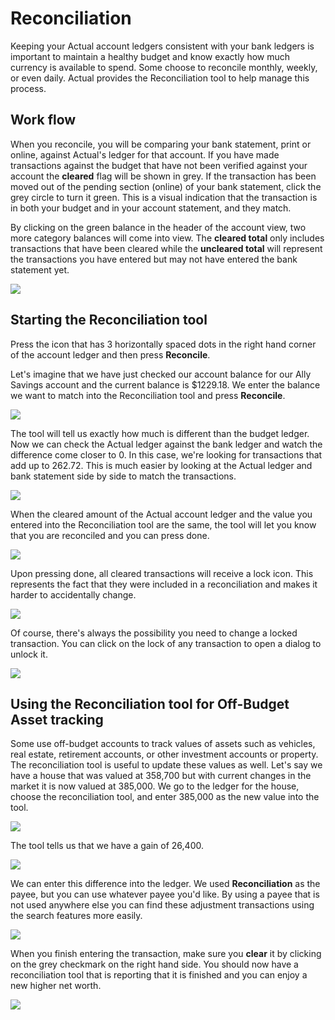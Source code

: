 # Reconciliation

Keeping your Actual account ledgers consistent with your bank ledgers is important to maintain a healthy budget and know exactly how much currency is available to spend. Some choose to reconcile monthly, weekly, or even daily. Actual provides the Reconciliation tool to help manage this process.

## Work flow

When you reconcile, you will be comparing your bank statement, print or online, against Actual's ledger for that account. If you have made transactions against the budget that have not been verified against your account the **cleared** flag will be shown in grey. If the transaction has been moved out of the pending section (online) of your bank statement, click the grey circle to turn it green. This is a visual indication that the transaction is in both your budget and in your account statement, and they match.

By clicking on the green balance in the header of the account view, two more category balances will come into view. The **cleared total** only includes transactions that have been cleared while the **uncleared total** will represent the transactions you have entered but may not have entered the bank statement yet.

![](/img/reconcile/reconcile-1.png)

## Starting the Reconciliation tool

Press the icon that has 3 horizontally spaced dots in the right hand corner of the account ledger and then press **Reconcile**.

Let's imagine that we have just checked our account balance for our Ally Savings account and the current balance is $1229.18. We enter the balance we want to match into the Reconciliation tool and press **Reconcile**.

![](/img/reconcile/reconcile-2.png)

The tool will tell us exactly how much is different than the budget ledger. Now we can check the Actual ledger against the bank ledger and watch the difference come closer to 0. In this case, we're looking for transactions that add up to 262.72. This is much easier by looking at the Actual ledger and bank statement side by side to match the transactions.

![](/img/reconcile/reconcile-3.png)

When the cleared amount of the Actual account ledger and the value you entered into the Reconciliation tool are the same, the tool will let you know that you are reconciled and you can press done.

![](/img/reconcile/reconcile-4.png)

Upon pressing done, all cleared transactions will receive a lock icon.  This represents the fact that they were included in a reconciliation and makes it harder to accidentally change.  

![](/img/reconcile/reconcile-9.png)

Of course, there's always the possibility you need to change a locked transaction.  You can click on the lock of any transaction to open a dialog to unlock it.

![](/img/reconcile/reconcile-10.png)

## Using the Reconciliation tool for Off-Budget Asset tracking

Some use off-budget accounts to track values of assets such as vehicles, real estate, retirement accounts, or other investment accounts or property. The reconciliation tool is useful to update these values as well. Let's say we have a house that was valued at 358,700 but with current changes in the market it is now valued at 385,000. We go to the ledger for the house, choose the reconciliation tool, and enter 385,000 as the new value into the tool.

![](/img/reconcile/reconcile-5.png)

The tool tells us that we have a gain of 26,400.

![](/img/reconcile/reconcile-6.png)

We can enter this difference into the ledger. We used **Reconciliation** as the payee, but you can use whatever payee you'd like. By using a payee that is not used anywhere else you can find these adjustment transactions using the search features more easily.

![](/img/reconcile/reconcile-7.png)

When you finish entering the transaction, make sure you **clear** it by clicking on the grey checkmark on the right hand side. You should now have a reconciliation tool that is reporting that it is finished and you can enjoy a new higher net worth.

![](/img/reconcile/reconcile-8.png)
